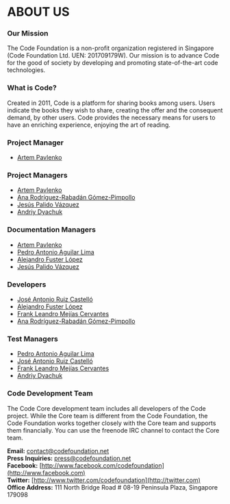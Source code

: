 # ABOUT US

### Our Mission

The Code Foundation is a non-profit organization registered in Singapore (Code Foundation Ltd. UEN: 201709179W). Our mission is to advance Code for the good of society by developing and promoting state-of-the-art code technologies.


### What is Code?

Created in 2011, Code is a platform for sharing books among users. Users indicate the books they wish to share, creating the offer and the consequent demand, by other users. Code provides the necessary means for users to have an enriching experience, enjoying the art of reading.


### Project Manager

* [Artem Pavlenko](http://twitter.com)


### Project Managers

* [Artem Pavlenko](http://twitter.com)
* [Ana Rodríguez-Rabadán Gómez-Pimpollo](http://twitter.com)
* [Jesús Palido Vázquez](http://twitter.com)
* [Andriy Dyachuk](http://twitter.com)


### Documentation Managers

* [Artem Pavlenko](http://twitter.com)
* [Pedro Antonio Aguilar Lima](http://twitter.com)
* [Alejandro Fuster López](http://twitter.com)
* [Jesús Palido Vázquez](http://twitter.com)


### Developers

* [José Antonio Ruiz Castelló](http://twitter.com)
* [Alejandro Fuster López](http://twitter.com)
* [Frank Leandro Mejías Cervantes](http://twitter.com)
* [Ana Rodríguez-Rabadán Gómez-Pimpollo](http://twitter.com)


### Test Managers

* [Pedro Antonio Aguilar Lima](http://twitter.com)
* [José Antonio Ruiz Castelló](http://twitter.com)
* [Frank Leandro Mejías Cervantes](http://twitter.com)
* [Andriy Dyachuk](http://twitter.com)


### Code Development Team

The Code Core development team includes all developers of the Code project. While the Core team is different from the Code Foundation, the Code Foundation works together closely with the Core team and supports them financially. You can use the freenode IRC channel to contact the Core team.


**Email:** contact@codefoundation.net  
**Press Inquiries:** press@codefoundation.net  
**Facebook:** [http://www.facebook.com/codefoundation](http://www.facebook.com)  
**Twitter:** [http://www.twitter.com/codefoundation](http://twitter.com)  
**Office Address:** 111 North Bridge Road # 08-19 Peninsula Plaza, Singapore 179098
